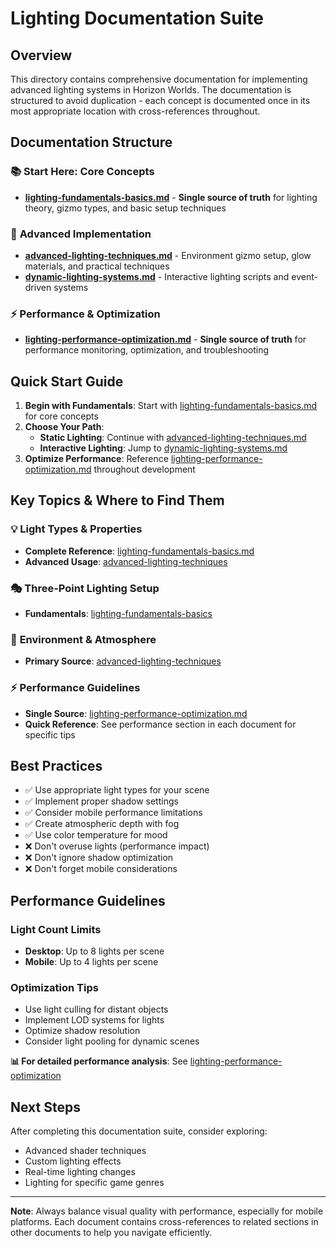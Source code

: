 # Lighting Documentation Suite

## Overview

This directory contains comprehensive documentation for implementing advanced lighting systems in Horizon Worlds. The documentation is structured to avoid duplication - each concept is documented once in its most appropriate location with cross-references throughout.

## Documentation Structure

### 📚 **Start Here: Core Concepts**
- **[lighting-fundamentals-basics.md](./lighting-fundamentals-basics.md)** - **Single source of truth** for lighting theory, gizmo types, and basic setup techniques

### 🎨 **Advanced Implementation**
- **[advanced-lighting-techniques.md](./advanced-lighting-techniques.md)** - Environment gizmo setup, glow materials, and practical techniques
- **[dynamic-lighting-systems.md](./dynamic-lighting-systems.md)** - Interactive lighting scripts and event-driven systems

### ⚡ **Performance & Optimization**
- **[lighting-performance-optimization.md](./lighting-performance-optimization.md)** - **Single source of truth** for performance monitoring, optimization, and troubleshooting

## Quick Start Guide

1. **Begin with Fundamentals**: Start with [lighting-fundamentals-basics.md](./lighting-fundamentals-basics.md) for core concepts
2. **Choose Your Path**:
   - **Static Lighting**: Continue with [advanced-lighting-techniques.md](./advanced-lighting-techniques.md)
   - **Interactive Lighting**: Jump to [dynamic-lighting-systems.md](./dynamic-lighting-systems.md)
3. **Optimize Performance**: Reference [lighting-performance-optimization.md](./lighting-performance-optimization.md) throughout development

## Key Topics & Where to Find Them

### 💡 **Light Types & Properties**
- **Complete Reference**: [lighting-fundamentals-basics.md](./lighting-fundamentals-basics.md#horizon-worlds-lighting-gizmo-types)
- **Advanced Usage**: [advanced-lighting-techniques](./advanced-lighting-techniques.md#dynamic-light-gizmo)

### 🎭 **Three-Point Lighting Setup**
- **Fundamentals**: [lighting-fundamentals-basics](./lighting-fundamentals-basics.md#three-point-lighting-principle)

### 🔧 **Environment & Atmosphere**
- **Primary Source**: [advanced-lighting-techniques](./advanced-lighting-techniques.md#environment-gizmo-for-atmosphere)

### ⚡ **Performance Guidelines**
- **Single Source**: [lighting-performance-optimization.md](./lighting-performance-optimization.md)
- **Quick Reference**: See performance section in each document for specific tips

## Best Practices

- ✅ Use appropriate light types for your scene
- ✅ Implement proper shadow settings
- ✅ Consider mobile performance limitations
- ✅ Create atmospheric depth with fog
- ✅ Use color temperature for mood
- ❌ Don't overuse lights (performance impact)
- ❌ Don't ignore shadow optimization
- ❌ Don't forget mobile considerations

## Performance Guidelines

### Light Count Limits
- **Desktop**: Up to 8 lights per scene
- **Mobile**: Up to 4 lights per scene

### Optimization Tips
- Use light culling for distant objects
- Implement LOD systems for lights
- Optimize shadow resolution
- Consider light pooling for dynamic scenes

**📊 For detailed performance analysis**: See [lighting-performance-optimization](./lighting-performance-optimization.md#performance-monitoring-with-real-time-metrics)

## Next Steps

After completing this documentation suite, consider exploring:
- Advanced shader techniques
- Custom lighting effects
- Real-time lighting changes
- Lighting for specific game genres

---

**Note**: Always balance visual quality with performance, especially for mobile platforms. Each document contains cross-references to related sections in other documents to help you navigate efficiently.
